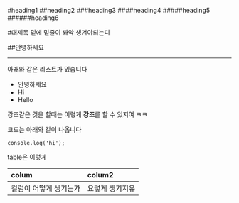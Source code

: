 #heading1
##heading2
###heading3
####heading4
#####heading5
######heading6

#대제목 밑에 밑줄이 쫘악 생겨야되는디

##안녕하세요
___
아래와 같은 리스트가 있습니다
* 안녕하세요
* Hi
* Hello

강조같은 것을 할때는 이렇게 **강조**를 할 수 있지여 ㅋㅋ

코드는 아래와 같이 나옵니다

`console.log('hi');`


table은 이렇게

|colum|colum2|
|:--|:--|
|컬럼이 어떻게 생기는가|요렇게 생기지유|

